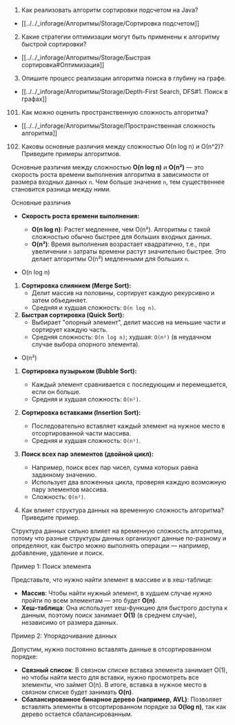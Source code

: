 1. Как реализовать алгоритм сортировки подсчетом на Java?  

- [[../../_inforage/Алгоритмы/Storage/Сортировка подсчетом]]

2. Какие стратегии оптимизации могут быть применены к алгоритму быстрой сортировки?  
- [[../../_inforage/Алгоритмы/Storage/Быстрая сортировка#Оптимизация]]

3. Опишите процесс реализации алгоритма поиска в глубину на графе.

- [[../../_inforage/Алгоритмы/Storage/Depth-First Search, DFS#1. Поиск в графах]]

101. Как можно оценить пространственную сложность алгоритма?  

- [[../../_inforage/Алгоритмы/Storage/Пространственная сложность алгоритма]]

102. Каковы основные различия между сложностью О(n log n) и О(n^2)? Приведите примеры алгоритмов.  

Основные различия между сложностью **O(n log n)** и **O(n²)** — это скорость роста времени выполнения алгоритма в зависимости от размера входных данных `n`. Чем больше значение `n`, тем существеннее становится разница между ними.

Основные различия

- **Скорость роста времени выполнения:**
    - **O(n log n)**: Растет медленнее, чем O(n²). Алгоритмы с такой сложностью обычно быстрее для больших входных данных.
    - **O(n²)**: Время выполнения возрастает квадратично, т.е., при увеличении `n` затраты времени растут значительно быстрее. Это делает алгоритмы O(n²) медленными для больших `n`.

- O(n log n)

1. **Сортировка слиянием (Merge Sort):**
    - Делит массив на половины, сортирует каждую рекурсивно и затем объединяет.
    - Средняя и худшая сложность: `O(n log n)`.
2. **Быстрая сортировка (Quick Sort):**
    - Выбирает "опорный элемент", делит массив на меньшие части и сортирует каждую часть.
    - Средняя сложность: `O(n log n)`; худшая: `O(n²)` (в неудачном случае выбора опорного элемента).

- O(n²)

1. **Сортировка пузырьком (Bubble Sort):**
    - Каждый элемент сравнивается с последующим и перемещается, если он больше.
    - Средняя и худшая сложность: `O(n²)`.
2. **Сортировка вставками (Insertion Sort):**
    - Последовательно вставляет каждый элемент на нужное место в отсортированной части массива.
    - Средняя и худшая сложность: `O(n²)`.
3. **Поиск всех пар элементов (двойной цикл):**
    - Например, поиск всех пар чисел, сумма которых равна заданному значению.
    - Использует два вложенных цикла, проверяя каждую возможную пару элементов массива.
    - Сложность: `O(n²)`.

103. Как влияет структура данных на временную сложность алгоритма? Приведите пример.

Структура данных сильно влияет на временную сложность алгоритма, потому что разные структуры данных организуют данные по-разному и определяют, как быстро можно выполнять операции — например, добавление, удаление и поиск.

Пример 1: Поиск элемента

Представьте, что нужно найти элемент в массиве и в хеш-таблице:

- **Массив**: Чтобы найти нужный элемент, в худшем случае нужно пройти по всем элементам — это будет **O(n)**.
- **Хеш-таблица**: Она использует хеш-функцию для быстрого доступа к данным, поэтому поиск занимает **O(1)** (в среднем случае), независимо от размера данных.

Пример 2: Упорядочивание данных

Допустим, нужно постоянно вставлять данные в отсортированном порядке:

- **Связный список**: В связном списке вставка элемента занимает O(1), но чтобы найти место для вставки, нужно просмотреть все элементы, что займет O(n). В итоге, вставка в нужное место в связном списке будет занимать **O(n)**.
- **Сбалансированное бинарное дерево (например, AVL)**: Позволяет вставлять элементы в отсортированном порядке за **O(log n)**, так как дерево остается сбалансированным.